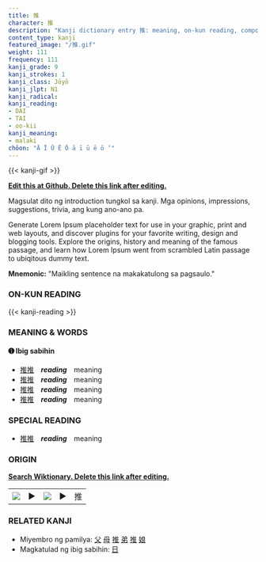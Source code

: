 ```yaml
---
title: 推
character: 推
description: "Kanji dictionary entry 推: meaning, on-kun reading, compounds, origin, related kanji"
content_type: kanji
featured_image: "/推.gif"
weight: 111
frequency: 111
kanji_grade: 9
kanji_strokes: 1
kanji_class: Jōyō
kanji_jlpt: N1
kanji_radical: 
kanji_reading: 
- DAI
- TAI
- oo-kii
kanji_meaning:
- malaki
chōon: "Ā Ī Ū Ē Ō ā ī ū ē ō ’"
---
```

[//]: # (Don't edit the line below. Kanji animated GIF code is automatically generated.)
{{< kanji-gif >}}

[//]: # (Edit below this line.)

**[Edit this at Github. Delete this link after editing.](https://github.com/tim0g/tim/tree/main/content/kanji/推/index.md)**

Magsulat dito ng introduction tungkol sa kanji. Mga opinions, impressions, suggestions, trivia, ang kung ano-ano pa.

Generate Lorem Ipsum placeholder text for use in your graphic, print and web layouts, and discover plugins for your favorite writing, design and blogging tools. Explore the origins, history and meaning of the famous passage, and learn how Lorem Ipsum went from scrambled Latin passage to ubiqitous dummy text.
 
**Mnemonic:** "Maikling sentence na makakatulong sa pagsaulo."

### ON-KUN READING

[//]: # (Don't edit the line below. ON-KUN READING code is automatically generated.)
{{< kanji-reading >}}

### MEANING & WORDS

#### ➊ **Ibig sabihin**
  - [推](../推)[推](../推)　***reading***　meaning
  - [推](../推)[推](../推)　***reading***　meaning
  - [推](../推)[推](../推)　***reading***　meaning
  - [推](../推)[推](../推)　***reading***　meaning

### SPECIAL READING
  - [推](../推)[推](../推)　***reading***　meaning

### ORIGIN

**[Search Wiktionary. Delete this link after editing.](https://wiktionary.org/wiki/推)**
<table class="kanji-table"><tr><td>
<img src="60px-推-bronze.svg.png">
</td><td>▶</td><td>
<img src="60px-推-oracle.svg.png">
</td><td>▶</td>
<td class="kanji-origin">推</td>
</tr></table>

### RELATED KANJI
- Miyembro ng pamilya: [父](../父) [母](../母) [推](../推) [弟](../弟) [推](../推) [娘](../娘)
- Magkatulad ng ibig sabihin: [日](../日)
